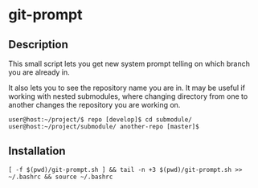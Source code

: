 # git-prompt

## Description

This small script lets you get new system prompt telling on which branch you are already in.

It also lets you to see the repository name you are in. It may be useful if working with nested submodules, where changing directory from one to another changes the repository you are working on.

```
user@host:~/project/$ repo [develop]$ cd submodule/
user@host:~/project/submodule/ another-repo [master]$
```

## Installation

```[ -f $(pwd)/git-prompt.sh ] && tail -n +3 $(pwd)/git-prompt.sh >> ~/.bashrc && source ~/.bashrc```




